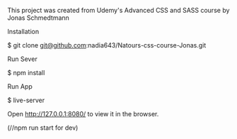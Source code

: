 This project was created from Udemy's Advanced CSS and SASS course by Jonas Schmedtmann

Installation

$ git clone git@github.com:nadia643/Natours-css-course-Jonas.git

Run Sever

$ npm install

Run App

$ live-server

Open http://127.0.0.1:8080/ to view it in the browser.


(//npm run start for dev)

